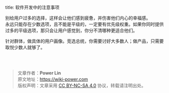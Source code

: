 title: 软件开发中的注意事项

别给用户过多的选择，这样会让他们感到疲惫，并伤害他们内心的幸福感。  
永远只能存在少数选项，且不能是平级的，一定要有优先级权重。如果你同时提供过多的平级选项，那只会让用户感觉到，你分不清哪种更适合他们。

针对群体，做具体的用户画像。竞选总统，你需要讨好大多数人；做产品，只需要取悦少数人就够了。





<br />

<br />

> 文章作者：**Power Lin**  
> 原文地址：<https://wiki-power.com>  
> 版权声明：文章采用 [CC BY-NC-SA 4.0](https://creativecommons.org/licenses/by/4.0/deed.zh) 协议，转载请注明出处。